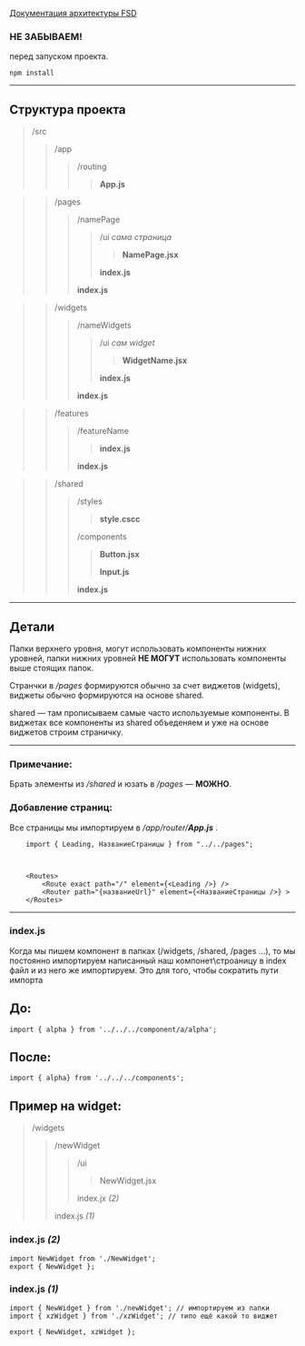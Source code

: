 [Документация архитектуры FSD](https://feature-sliced.design/docs/get-started/overview)

### НЕ ЗАБЫВАЕМ!
перед запуском проекта. 
```
npm install 
```



-----------------------------



## Структура проекта

> /src
>> /app
>>> /routing
>>>> **App.js**

>> /pages
>>> /namePage
>>>> /ui _сама страница_
>>>>> **NamePage.jsx**
>>>>> 
>>>> **index.js**
>>>> 
>>> **index.js** 

>> /widgets
>>> /nameWidgets
>>>> /ui _сам widget_
>>>>> **WidgetName.jsx**
>>>>> 
>>>> **index.js**
>>>> 
>>> **index.js** 

>> /features
>>> /featureName
>>>> **index.js**
>>>> 
>>> **index.js**

>> /shared
>>> /styles
>>> 
>>>> **style.cscc**
>>>> 
>>> /components
>>>> 
>>>> **Button.jsx**
>>>> 
>>>> **Input.js**
>>>> 
>>> **index.js**



-----------------------------



## Детали


Папки верхнего уровня, могут использовать компоненты нижних уровней, папки нижних уровней **НЕ МОГУТ** использовать компоненты выше стоящих папок.

Странчки в _/pages_ формируются обычно за счет виджетов (widgets), виджеты обычно формируются на основе shared.

shared — там прописываем самые часто используемые компоненты. В виджетах все компоненты из shared объеденяем и уже на основе виджетов строим страничку.



-----------------------------



### Примечание: 
Брать элементы из _/shared_ и юзать в _/pages_ — **МОЖНО**.


### Добавление страниц:
Все страницы мы импортируем в _/app/router/**App.js**_ .

```
    import { Leading, НазваниеСтраницы } from "../../pages";

   

    <Routes>
        <Route exact path="/" element={<Leading />} />
        <Router path="{названиеUrl}" element={<НазваниеСтраницы />} > 
    </Routes> 
```



-----------------------------



### index.js

Когда мы пишем компонент в папках (/widgets, /shared, /pages ...), то мы постоянно импортируем написанный наш компонет\строаницу в index файл и из него же импортируем.
Это для того, чтобы сократить пути импорта


## До:
``` import { alpha } from '../../../component/a/alpha'; ```
## После:
``` import { alpha} from '../../../components'; ```

## Пример на widget:

>/widgets
>>
>> /newWidget
>>>
>>> /ui
>>>>
>>>> NewWidget.jsx
>>>
>>> index.jx _(2)_
>>
>> index.js _(1)_


### index.js _(2)_
```
import NewWidget from './NewWidget';
export { NewWidget };
```
### index.js _(1)_
```
import { NewWidget } from './newWidget'; // импортируем из папки
import { xzWidget } from './xzWidget'; // типо ещё какой то виджет

export { NewWidget, xzWidget };
```
